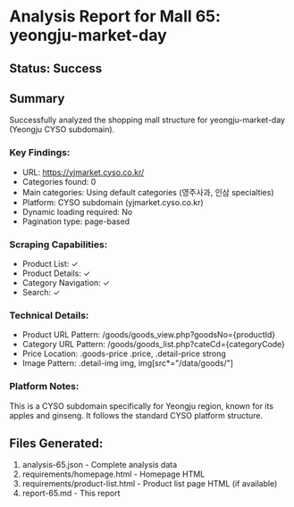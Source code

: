# Analysis Report for Mall 65: yeongju-market-day

## Status: Success

## Summary
Successfully analyzed the shopping mall structure for yeongju-market-day (Yeongju CYSO subdomain).

### Key Findings:
- URL: https://yjmarket.cyso.co.kr/
- Categories found: 0
- Main categories: Using default categories (영주사과, 인삼 specialties)
- Platform: CYSO subdomain (yjmarket.cyso.co.kr)
- Dynamic loading required: No
- Pagination type: page-based

### Scraping Capabilities:
- Product List: ✓
- Product Details: ✓
- Category Navigation: ✓
- Search: ✓

### Technical Details:
- Product URL Pattern: /goods/goods_view.php?goodsNo={productId}
- Category URL Pattern: /goods/goods_list.php?cateCd={categoryCode}
- Price Location: .goods-price .price, .detail-price strong
- Image Pattern: .detail-img img, img[src*="/data/goods/"]

### Platform Notes:
This is a CYSO subdomain specifically for Yeongju region, known for its apples and ginseng.
It follows the standard CYSO platform structure.

## Files Generated:
1. analysis-65.json - Complete analysis data
2. requirements/homepage.html - Homepage HTML
3. requirements/product-list.html - Product list page HTML (if available)
4. report-65.md - This report
